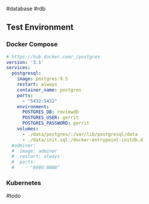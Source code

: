 #database #rdb

## Test Environment

### Docker Compose

```yaml
# https://hub.docker.com/_/postgres
version: '3.1'
services:
  postgresql:
    image: postgres:9.5
    restart: always
    container_name: postgres
    ports:
      - "5432:5432"
    environment:
      POSTGRES_DB: reviewdb
      POSTGRES_USER: gerrit
      POSTGRES_PASSWORD: gerrit
    volumes:
      - ./data/postgres/:/var/lib/postgresql/data
      - ./data/init.sql:/docker-entrypoint-initdb.d
  #adminer:
  #  image: adminer
  #  restart: always
  #  ports:
  #    - "8080:8080"
```

### Kubernetes

#todo 

